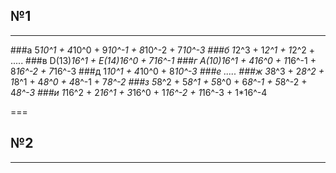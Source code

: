 ## №1
---
###а
5*10^1 + 4*10^0 + 9*10^-1 + 8*10^-2 + 7*10^-3
###б
1*2^3 + 1*2^1 + 1*2^2 + .....
###в
D(13)*16^1 + E(14)*16^0 + 7*16^-1
###г
A(10)*16^1 + 4*16^0 + 1*16^-1 + 8*16^-2 + 7*16^-3
###д
1*10^1 + 4*10^0 + 8*10^-3
###е
.....
###ж
3*8^3 + 2*8^2 + 1*8^1 + 4*8^0 + 4*8^-1 + 7*8^-2
###з
5*8^2 + 5*8^1 + 5*8^0 + 6*8^-1 + 5*8^-2 + 4*8^-3
###и
1*16^2 + 2*16^1 + 3*16^0 + 1*16^-2 + 1*16^-3 + 1*16^-4

===
## №2
---
